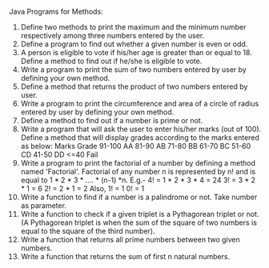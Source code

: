 Java Programs for Methods:

1. Define two methods to print the maximum and the minimum number respectively among three numbers entered by the user.
2. Define a program to find out whether a given number is even or odd.
3. A person is eligible to vote if his/her age is greater than or equal to 18. Define a method to find out if he/she is eligible to vote.
4. Write a program to print the sum of two numbers entered by user by defining your own method.
5. Define a method that returns the product of two numbers entered by user.
6. Write a program to print the circumference and area of a circle of radius entered by user by defining your own method.
7. Define a method to find out if a number is prime or not.
8. Write a program that will ask the user to enter his/her marks (out of 100). Define a method that will display grades according to the marks entered as below:
    Marks        Grade 
    91-100         AA 
    81-90          AB 
    71-80          BB 
    61-70          BC 
    51-60          CD 
    41-50          DD 
    <=40          Fail 
9. Write a program to print the factorial of a number by defining a method named 'Factorial'. Factorial of any number n is represented by n! and is equal to 1 * 2 * 3 * .... * (n-1) *n. E.g.-
    4! = 1 * 2 * 3 * 4 = 24 
    3! = 3 * 2 * 1 = 6 
    2! = 2 * 1 = 2 
    Also, 
    1! = 1 
    0! = 1
10. Write a function to find if a number is a palindrome or not. Take number as parameter.
11. Write a function to check if a given triplet is a Pythagorean triplet or not. (A Pythagorean triplet is when the sum of the square of two numbers is equal to the square of the third number).
12. Write a function that returns all prime numbers between two given numbers.
13. Write a function that returns the sum of first n natural numbers.
